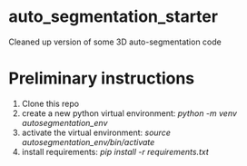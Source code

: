 # auto_segmentation_starter
Cleaned up version of some 3D auto-segmentation code

# Preliminary instructions
1. Clone this repo
2. create a new python virtual environment: _python -m venv autosegmentation_env_
3. activate the virtual environment: _source autosegmentation_env/bin/activate_
4. install requirements: _pip install -r requirements.txt_
